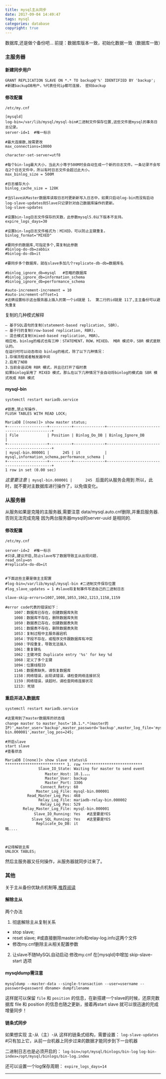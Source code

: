 ```yaml
---
title: mysql主从同步
date: 2017-09-04 14:49:47
tags: mysql
categories: database
copyright: true
---
```


数据库,还是做个备份吧...
前提：数据库版本一致，初始化数据一致（数据库一致）
<!--more-->
### 主服务器
#### 新建同步用户
```
GRANT REPLICATION SLAVE ON *.* TO backup@'%' IDENTIFIED BY 'backup';
#新建backupDB用户，%代表任何ip都可连接， 密码backup
```
#### 修改配置
`/etc/my.cnf`

```
[mysqld]
log-bin=/var/lib/mysql/mysql-bin#二进制文件保存位置,这些文件是mysql的事务日志记录。
server-id=1  #唯一标示

#最大连接数,按需更改
max_connections=10000

character-set-server=utf8

#每个bin-log最大大小，当此大小等于500M时会自动生成一个新的日志文件。一条记录不会写在2个日志文件中，所以有时日志文件会超过此大小。
max_binlog_size = 500M

#日志缓存大小
binlog_cache_size = 128K

#当Slave从Master数据库读取日志时更新新写入日志中，如果只启动log-bin而没有启动log-slave-updates则Slave只记录针对自己数据库操作的更新。
log-slave-updates

#设置bin-log日志文件保存的天数，此参数mysql5.0以下版本不支持。
expire_logs_days=30

#设置bin-log日志文件格式为：MIXED，可以防止主键重复。
binlog_format="MIXED"

#要同步的数据库,可指定多个,需复制此参数
#binlog-do-db=zabbix 
#binlog-do-db=it

#要同步多个数据库，就在slave多加几个replicate-db-db=数据库名

#binlog_ignore_db=mysql   #忽略的数据库
#binlog_ignore_db=information_schema
#binlog_ignore_db=performance_schema

#auto-increment-increment = 10
#auto-increment-offset=1
#这俩设置标示这台服务器上插入的第一个id就是 1， 第二行的id就是 11了,主主备份可以避免重复
```

复制的几种模式解释
```
– 基于SQL语句的复制(statement-based replication, SBR)，
– 基于行的复制(row-based replication, RBR)，
– 混合模式复制(mixed-based replication, MBR)。
相应地，binlog的格式也有三种：STATEMENT，ROW，MIXED。 MBR 模式中，SBR 模式是默认的。
在运行时可以动态改动 binlog的格式，除了以下几种情况：
1.存储流程或者触发器中间
2.启用了NDB
3.当前会话试用 RBR 模式，并且已打开了临时表
如果binlog采用了 MIXED 模式，那么在以下几种情况下会自动将binlog的模式由 SBR 模式改成 RBR 模式
```

#### mysql-bin
```
systemctl restart mariadb.service

#锁表,禁止写操作.
FLUSH TABLES WITH READ LOCK;

MariaDB [(none)]> show master status;
+------------------+----------+--------------+---------------------------------------------+
| File             | Position | Binlog_Do_DB | Binlog_Ignore_DB                            |
+------------------+----------+--------------+---------------------------------------------+
| mysql-bin.000001 |      245 | it           | mysql,information_schema,performance_schema |
+------------------+----------+--------------+---------------------------------------------+
1 row in set (0.00 sec)
```

*这里要注意* `| mysql-bin.000001 |      245 ` 后面的从服务会用到
所以，此时，就不要对主数据库进行操作了，以免值变化。

### 从服务器

从服务如果是克隆的主服务器,需要注意 data/mysql.auto.cnf删除,并重启服务器.否则无法完成克隆
因为两台服务器mysql的server-uuid 是相同的.

#### 修改配置
`/etc/my.cnf`

```
server-id=2  #唯一标示
#只读,建议开启,防止slave写了数据导致主从出现问题.
read_only=on
#replicate-do-db=it


#下面这些主要是做主主配置
#log-bin=/var/lib/mysql/mysql-bin #二进制文件保存位置
#log_slave_updates = 1 #slave将复制事件写进自己的二进制日志

slave-skip-errors=1007,1008,1053,1062,1213,1158,1159

#error code代表的错误如下：
    1007：数据库已存在，创建数据库失败
    1008：数据库不存在，删除数据库失败
    1050：数据表已存在，创建数据表失败
    1051：数据表不存在，删除数据表失败
    1053：复制过程中主服务器宕机
    1054：字段不存在，或程序文件跟数据库有冲突
    1060：字段重复，导致无法插入
    1061：重复键名
    1062：主键冲突 Duplicate entry '%s' for key %d
    1068：定义了多个主键
    1094：位置线程ID
    1146：数据表缺失，请恢复数据库
    1158：网络错误，出现读错误，请检查网络连接状况
    1159：网络错误，读超时，请检查网络连接状况
    1213: 死锁
```

#### 重启并进入数据库
```
systemctl restart mariadb.service

#这里用到了master数据库的状态值
change master to master_host='10.1.*.*(master的IP)',master_user='backup',master_password='backup',master_log_file='mysql-bin.000001',master_log_pos=245;

#开启slave
start slave
#查看状态

MariaDB [(none)]> show slave status\G
*************************** 1. row ***************************
               Slave_IO_State: Waiting for master to send event
                  Master_Host: 10.1.。。。
                  Master_User: backup
                  Master_Port: 3306
                Connect_Retry: 60
              Master_Log_File: mysql-bin.000001
          Read_Master_Log_Pos: 468
               Relay_Log_File: mariadb-relay-bin.000002
                Relay_Log_Pos: 529
        Relay_Master_Log_File: mysql-bin.000001
             Slave_IO_Running: Yes   #这里要是YES
            Slave_SQL_Running: Yes   #这里要是YES
              Replicate_Do_DB: it
略....



#记得解锁主库
UNLOCK TABLES;
```
然后主服务器又任何操作，从服务器就同步过来了。


### 其他
关于主从备份优缺点机制等,[推荐阅读](https://blog.csdn.net/www63912/article/details/53443490)

#### 解除主从
两个办法
1. 彻底解除主从复制关系
- stop slave;
- reset slave; #或直接删除master.info和relay-log.info这两个文件
- 修改my.cnf删除主从相关配置参数

2. 让slave不随MySQL自动启动
修改my.cnf
在[mysqld]中增加 skip-slave-start 选项


#### mysqldump需注意

`mysqldump --master-data --single-transaction --user=username --password=password dbname> dumpfilename`

这样就可以保留 `file` 和 `position` 的信息，在新搭建一个slave的时候，还原完数据库
 file 和 position 的信息也随之更新，接着再start slave 就可以很迅速的完成增量同步！


 #### 链条式同步
 如果想实现 主-从（主）-从 这样的链条式结构，需要设置：
`log-slave-updates` #只有加上它，从前一台机器上同步过来的数据才能同步到下一台机器

二进制日志也是必须开启的：
`log-bin=/opt/mysql/binlogs/bin-log`
`log-bin-index=/opt/mysql/binlogs/bin-log.index`

还可以设置一个log保存周期：
`expire_logs_days=14`

___

